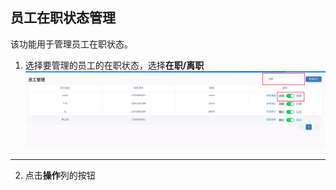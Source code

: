 ## 员工在职状态管理
该功能用于管理员工在职状态。
1. 选择要管理的员工的在职状态，选择**在职/离职**
![](images/screenshot_1567765298100.png)
*****
2. 点击**操作**列的按钮